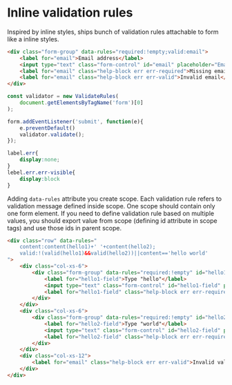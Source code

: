 # Inline validation rules

Inspired by inline styles, ships bunch of validation rules attachable to form like a inline styles.

```html
<div class="form-group" data-rules="required:!empty;valid:email">
	<label for="email">Email address</label>
	<input type="text" class="form-control" id="email" placeholder="Email">
	<label for="email" class="help-block err err-required">Missing email</label>
	<label for="email" class="help-block err err-valid">Invalid email</label>
</div>
```

```js
const validator = new ValidateRules(
	document.getElementsByTagName('form')[0]
);

form.addEventListener('submit', function(e){
	e.preventDefault()
	validator.validate();
});
```

```css
label.err{
	display:none;
}
lebel.err.err-visible{
	display:block
}
```

Adding `data-rules` attribute you create scope. Each validation rule refers to validation message defined inside scope. One scope should contain only one form element. If you need to define validation rule based on multiple values, you should export value from scope (defining id attribute in scope tags) and use those ids in parent scope.

```html
<div class="row" data-rules="
	content:content(hello1)+' '+content(hello2);
	valid:!(valid(hello1)&&valid(hello2))||content=='hello world'
">
	<div class="col-xs-6">
  		<div class="form-group" data-rules="required:!empty" id="hello1">
    		<label for="hello1-field">Type "hello"</label>
    		<input type="text" class="form-control" id="hello1-field" placeholder="...">
    		<label for="hello1-field" class="help-block err err-required">Missing value</label>
  		</div>
	</div>
	<div class="col-xs-6">
  		<div class="form-group" data-rules="required:!empty" id="hello2">
    		<label for="hello2-field">Type "world"</label>
    		<input type="text" class="form-control" id="hello2-field" placeholder="...">
    		<label for="hello2-field" class="help-block err err-required">Missing value</label>
  		</div>
	</div>
	<div class="col-xs-12">
  		<label for="email" class="help-block err err-valid">Invalid value</label>
	</div>
</div>

```





